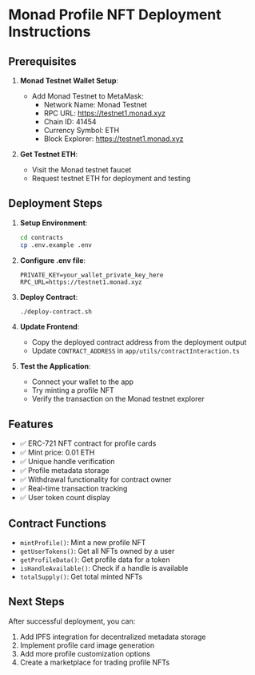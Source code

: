 
# Monad Profile NFT Deployment Instructions

## Prerequisites

1. **Monad Testnet Wallet Setup**:
   - Add Monad Testnet to MetaMask:
     - Network Name: Monad Testnet
     - RPC URL: https://testnet1.monad.xyz
     - Chain ID: 41454
     - Currency Symbol: ETH
     - Block Explorer: https://testnet1.monad.xyz

2. **Get Testnet ETH**:
   - Visit the Monad testnet faucet
   - Request testnet ETH for deployment and testing

## Deployment Steps

1. **Setup Environment**:
   ```bash
   cd contracts
   cp .env.example .env
   ```

2. **Configure .env file**:
   ```
   PRIVATE_KEY=your_wallet_private_key_here
   RPC_URL=https://testnet1.monad.xyz
   ```

3. **Deploy Contract**:
   ```bash
   ./deploy-contract.sh
   ```

4. **Update Frontend**:
   - Copy the deployed contract address from the deployment output
   - Update `CONTRACT_ADDRESS` in `app/utils/contractInteraction.ts`

5. **Test the Application**:
   - Connect your wallet to the app
   - Try minting a profile NFT
   - Verify the transaction on the Monad testnet explorer

## Features

- ✅ ERC-721 NFT contract for profile cards
- ✅ Mint price: 0.01 ETH
- ✅ Unique handle verification
- ✅ Profile metadata storage
- ✅ Withdrawal functionality for contract owner
- ✅ Real-time transaction tracking
- ✅ User token count display

## Contract Functions

- `mintProfile()`: Mint a new profile NFT
- `getUserTokens()`: Get all NFTs owned by a user
- `getProfileData()`: Get profile data for a token
- `isHandleAvailable()`: Check if a handle is available
- `totalSupply()`: Get total minted NFTs

## Next Steps

After successful deployment, you can:
1. Add IPFS integration for decentralized metadata storage
2. Implement profile card image generation
3. Add more profile customization options
4. Create a marketplace for trading profile NFTs

